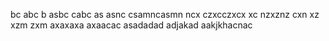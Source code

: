 bc abc b asbc
cabc as asnc
csamncasmn
ncx czxcczxcx
xc nzxznz cxn xz
 xzm zxm 
axaxaxa
axaacac
asadadad
adjakad
aakjkhacnac
